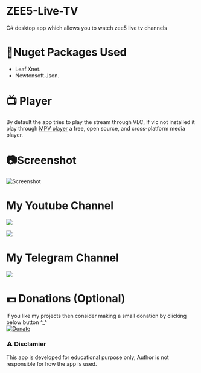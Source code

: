 # ZEE5-Live-TV
 C# desktop app which allows you to watch zee5 live tv channels

 # 📎Nuget Packages Used
* Leaf.Xnet.
* Newtonsoft.Json.

# 📺 Player
By default the app tries to play the stream through VLC, If vlc not installed it play through [MPV player](https://mpv.io/) a free, open source, and cross-platform media player.

# 📷Screenshot
![Screenshot](https://user-images.githubusercontent.com/68910039/128673457-b7039680-7a9f-4afb-9330-1b0a46e6e1b9.png)

# My Youtube Channel
[![](https://img.shields.io/badge/Subscribe-red?style=for-the-badge&logo=YouTube)](https://www.youtube.com/channel/UCVGasc5jr45eZUpZNHvbtWQ)

[![](https://img.shields.io/youtube/channel/subscribers/UCVGasc5jr45eZUpZNHvbtWQ?style=social)](https://www.youtube.com/channel/UCVGasc5jr45eZUpZNHvbtWQ)

# My Telegram Channel
[![](https://img.shields.io/badge/Telegram-Join%20Now-blue?style=for-the-badge&logo=Telegram)](https://t.me/cracked4free)

# 💵 Donations (Optional)
If you like my projects then consider making a small donation by clicking below button ^_^
<br/>
[![Donate](https://img.shields.io/badge/Donate-PayPal-blue.svg)](https://www.paypal.com/paypalme/henryrics)

### ⚠ Disclamier
This app is developed for educational purpose only, Author is not responsible for how the app is used.
